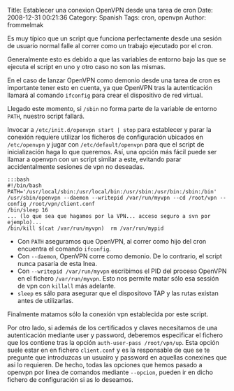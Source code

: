 Title: Establecer una conexion OpenVPN desde una tarea de cron
Date: 2008-12-31 00:21:36
Category: Spanish
Tags: cron, openvpn
Author: frommelmak

Es muy típico que un script que funciona perfectamente desde una sesión de usuario normal falle al correr como un trabajo ejecutado por el cron.

Generalmente esto es debido a que las variables de entorno bajo las que se ejecuta el script en uno y otro caso no son las mismas.

En el caso de lanzar OpenVPN como demonio desde una tarea de cron es importante tener esto en cuenta, ya que OpenVPN tras la autenticación llamará al comando `ifconfig` para crear el dispositivo de red virtual.

Llegado este momento, si `/sbin` no forma parte de la variable de entorno `PATH`, nuestro script fallará.

Invocar a `/etc/init.d/openvpn start | stop` para establecer y parar la conexión requiere utilizar los ficheros de configuración ubicados en `/etc/openvpn` y jugar con `/etc/default/openvpn` para que el script de inicialización haga lo que queremos. Así, una opción más fácil puede ser llamar a openvpn con un script similar a este, evitando parar accidentalmente sesiones de vpn no deseadas.

    :::bash
    #!/bin/bash
    PATH='/usr/local/sbin:/usr/local/bin:/usr/sbin:/usr/bin:/sbin:/bin'
    /usr/sbin/openvpn --daemon --writepid /var/run/myvpn --cd /root/vpn --config /root/vpn/client.conf
    /bin/sleep 16
    ... (lo que sea que hagamos por la VPN... acceso seguro a svn por ejemplo)...
    /bin/kill $(cat /var/run/myvpn)  rm /var/run/mypid

  * Con `PATH` aseguramos que OpenVPN, al correr como hijo del cron encuentra el comando `ifconfig`.
  * Con `--daemon`, OpenVPN corre como demonio. De lo contrario, el script nunca pasaria de esta lnea.
  * Con `--writepid /var/run/myvpn` escribimos el PID del proceso OpenVPN en el fichero `/var/run/myvpn`. Esto nos permite matar sólo esa sessión de vpn con `killall` más adelante.
  * `sleep` es sálo para asegurar que el dispositovo TAP y las rutas existan antes de utilizarlas.
    
Finalmente matamos sólo la conexión vpn establecida por este script.
    
Por otro lado, si además de los certificados y claves necesitamos de una autenticación mediante user y password, deberemos especificar el fichero que los contiene tras la opción `auth-user-pass /root/vpn/up`. Esta opción suele estar en en fichero `client.conf` y es la responsable de que se te pregunte que introduzcas un usuairo y password en aquellas conexines que asi lo requieren. De hecho, todas las opciones que hemos pasado a openvpn por linea de comandos mediante `--opcion`, pueden ir en dicho fichero de configuración si as lo deseamos.
